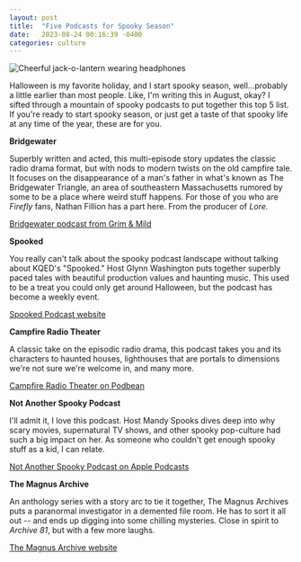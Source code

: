 ```yaml
---
layout: post
title:  "Five Podcasts for Spooky Season"
date:   2023-08-24 00:16:39 -0400
categories: culture
---
```


![Cheerful jack-o-lantern wearing headphones](https://i.ibb.co/gRcH2Gv/qc-halloween-pumpkin-headphones-760.webp)
<br>

Halloween is my favorite holiday, and I start spooky season, well...probably a little earlier than most people. Like, I'm writing this in August, okay? I sifted through a mountain of spooky podcasts to put together this top 5 list. If you're ready to start spooky season, or just get a taste of that spooky life at any time of the year, these are for you. <br>


**Bridgewater**

Superbly written and acted, this multi-episode story updates the classic radio drama format, but with nods to modern twists on the old campfire tale. It focuses on the disappearance of a man's father in what's known as The Bridgewater Triangle, an area of southeastern Massachusetts rumored by some to be a place where weird stuff happens. For those of you who are *Firefly* fans, Nathan Fillion has a part here. From the producer of *Lore.*

[Bridgewater podcast from Grim & Mild](https://www.grimandmild.com/bridgewater)

**Spooked**

You really can't talk about the spooky podcast landscape without talking about KQED's "Spooked." Host Glynn Washington puts together superbly paced tales with beautiful production values and haunting music. This used to be a treat you could only get around Halloween, but the podcast has become a weekly event. 

[Spooked Podcast website](https://spookedpodcast.org/)

**Campfire Radio Theater**

A classic take on the episodic radio drama, this podcast takes you and its characters to haunted houses, lighthouses that are portals to dimensions we're not sure we're welcome in, and many more. 

[Campfire Radio Theater on Podbean](https://campfireradiotheater.podbean.com/)

**Not Another Spooky Podcast**

I'll admit it, I love this podcast. Host Mandy Spooks dives deep into why scary movies, supernatural TV shows, and other spooky pop-culture had such a big impact on her. As someone who couldn't get enough spooky stuff as a kid, I can relate. 

[Not Another Spooky Podcast on Apple Podcasts](https://podcasts.apple.com/us/podcast/not-another-spooky-podcast/id1632646584)

**The Magnus Archive**

An anthology series with a story arc to tie it together, The Magnus Archives puts a paranormal investigator in a demented file room. He has to sort it all out -- and ends up digging into some chilling mysteries. Close in spirit to *Archive 81*, but with a few more laughs. 

[The Magnus Archive website](https://rustyquill.com/show/the-magnus-archives/)
